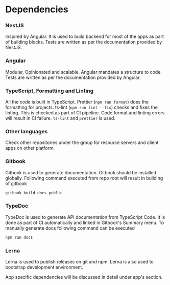 # Dependencies

### NestJS

Inspired by Angular. It is used to build backend for most of the apps as part of building blocks. Tests are written as per the documentation provided by NestJS.

### Angular

Modular, Opinionated and scalable. Angular mandates a structure to code. Tests are written as per the documentation provided by Angular.

### TypeScript, Formatting and Linting

All the code is built in TypeScript. Prettier (`npm run format`) does the formatting for projects. ts-lint (`npm run lint --fix`) checks and fixes the linting. This is checked as part of CI pipeline. Code format and linting errors will result in CI failure. `ts-lint` and `prettier` is used.

### Other languages

Check other repositories under the group for resource servers and client apps on other platform.

### Gitbook

Gitbook is used to generate documentation. Gitbook should be installed globally. Following command executed from repo root will result in building of gitbook

```sh
gitbook build docs public
```

### TypeDoc

TypeDoc is used to generate API documentation from TypeScript Code. It is done as part of CI automatically and linked in Gitbook's Summary menu. To manually generate docs following command can be executed

```sh
npm run docs
```

### Lerna

Lerna is used to publish releases on git and npm. Lerna is also used to bootstrap development environment.

App specific dependencies will be discussed in detail under app's section.
